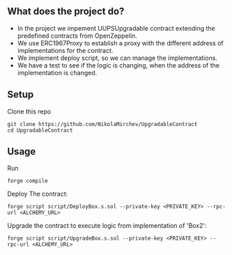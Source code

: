 ## What does the project do?

- In the project we impement UUPSUpgradable contract extending the predefined contracts from OpenZeppelin.
- We use ERC1967Proxy to establish a proxy with the different address of implementations for the contract.
- We implement deploy script, so we can manage the implementations.
- We have a test to see if the logic is changing, when the address of the implementation is changed.

## Setup

Clone this repo

```
git clone https://github.com/NikolaMirchev/UpgradableContract
cd UpgradableContract
```

## Usage

Run

```
forge compile
```

Deploy The contract:

```
forge script script/DeployBox.s.sol --private-key <PRIVATE_KEY> --rpc-url <ALCHEMY_URL>
```

Upgrade the contract to execute logic from implementation of 'Box2':

```
forge script script/UpgradeBox.s.sol --private-key <PRIVATE_KEY> --rpc-url <ALCHEMY_URL>
```
